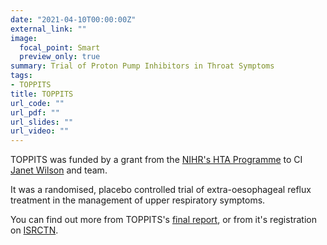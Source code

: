 ```yaml
---
date: "2021-04-10T00:00:00Z"
external_link: ""
image:
  focal_point: Smart
  preview_only: true
summary: Trial of Proton Pump Inhibitors in Throat Symptoms
tags:
- TOPPITS
title: TOPPITS
url_code: ""
url_pdf: ""
url_slides: ""
url_video: ""
---
```


TOPPITS was funded by a grant from the [NIHR's HTA Programme](https://www.nihr.ac.uk/explore-nihr/funding-programmes/health-technology-assessment.htm) to CI [Janet Wilson](https://www.ncl.ac.uk/medical-sciences/people/profile/janetwilson2.html) and team.

It was a randomised, placebo controlled trial of extra-oesophageal reflux treatment in the management of upper respiratory symptoms.

You can find out more from TOPPITS's [final report](https://doi.org/10.3310/hta25030), or from it's registration on [ISRCTN](https://doi.org/10.1186/ISRCTN38578686).
